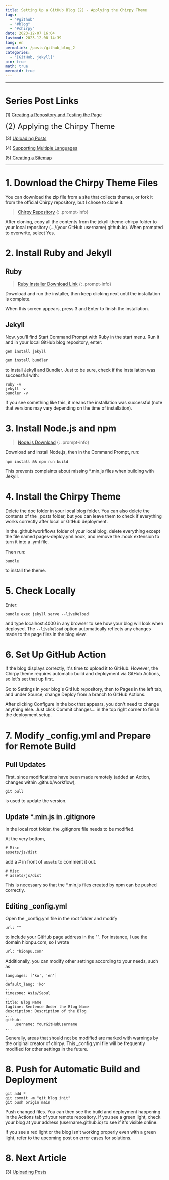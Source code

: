 ```yaml
---
title: Setting Up a GitHub Blog (2) - Applying the Chirpy Theme
tags:
  - "#github"
  - "#blog"
  - "#chirpy"
date: 2023-12-07 16:04
lastmod: 2023-12-08 14:39
lang: en
permalink: /posts/github_blog_2
categories:
  - "[GitHub, jekyll]"
pin: true
math: true
mermaid: true
---
```


---
# Series Post Links
(1) [Creating a Repository and Testing the Page](https://hionpu.com/posts/github_blog_1) 

<font size = "5">(2) Applying the Chirpy Theme </font >

(3) [Uploading Posts](https://hionpu.com/posts/github_blog_3) 

(4) [Supporting Multiple Languages](https://hionpu.com/posts/github_blog_4) 

(5) [Creating a Sitemap](https://hionpu.com/posts/github_blog_5) 

***

# 1. Download the Chirpy Theme Files
You can download the zip file from a site that collects themes, or fork it from the official Chirpy repository, but I chose to clone it.

>[Chirpy Repository](https://github.com/cotes2020/jekyll-theme-chirpy.git) 
{: .prompt-info}

After cloning, copy all the contents from the jekyll-theme-chirpy folder to your local repository (…/(your GitHub username).github.io). When prompted to overwrite, select Yes.

# 2. Install Ruby and Jekyll
## Ruby
>[Ruby Installer Download Link](https://rubyinstaller.org/downloads/)
{: .prompt-info}

Download and run the installer, then keep clicking next until the installation is complete.

When this screen appears, press 3 and Enter to finish the installation.

## Jekyll
Now, you'll find Start Command Prompt with Ruby in the start menu. Run it and in your local GitHub blog repository, enter:

```shell
gem install jekyll
```

```shell
gem install bundler
```
to install Jekyll and Bundler. Just to be sure, check if the installation was successful with:
```shell
ruby -v
jekyll -v
bundler -v
```

If you see something like this, it means the installation was successful (note that versions may vary depending on the time of installation).

# 3. Install Node.js and npm
>[Node.js Download](https://nodejs.org/en/)
{: .prompt-info}

Download and install Node.js, then in the Command Prompt, run:

```shell
npm install && npm run build
```

This prevents complaints about missing \*.min.js files when building with Jekyll.

# 4. Install the Chirpy Theme
Delete the doc folder in your local blog folder. You can also delete the contents of the _posts folder, but you can leave them to check if everything works correctly after local or GitHub deployment.

In the .github/workflows folder of your local blog, delete everything except the file named pages-deploy.yml.hook, and remove the .hook extension to turn it into a .yml file.

Then run:
```shell
bundle
```
to install the theme.

# 5. Check Locally
Enter:
```shell
bundle exec jekyll serve --liveReload
```
and type localhost:4000 in any browser to see how your blog will look when deployed. The `--liveReload` option automatically reflects any changes made to the page files in the blog view.

# 6. Set Up GitHub Action
If the blog displays correctly, it's time to upload it to GitHub. However, the Chirpy theme requires automatic build and deployment via GitHub Actions, so let's set that up first.

Go to Settings in your blog's GitHub repository, then to Pages in the left tab, and under Source, change Deploy from a branch to GitHub Actions.

After clicking Configure in the box that appears, you don't need to change anything else. Just click Commit changes… in the top right corner to finish the deployment setup.

# 7. Modify \_config.yml and Prepare for Remote Build

## Pull Updates
First, since modifications have been made remotely (added an Action, changes within .github/workflow), 
``` shell
git pull
```
is used to update the version.

## Update \*.min.js in .gitignore
In the local root folder, the .gitignore file needs to be modified.

At the very bottom, 
```shell
# Misc
assets/js/dist
```
add a # in front of `assets` to comment it out.

```shell
# Misc
# assets/js/dist
```
This is necessary so that the \*.min.js files created by npm can be pushed correctly.

## Editing \_config.yml
Open the \_config.yml file in the root folder and modify 
```shell
url: ""
```
to include your GitHub page address in the "". For instance, I use the domain hionpu.com, so I wrote
```shell
url: "hionpu.com"
```
Additionally, you can modify other settings according to your needs, such as
```shell
languages: ['ko', 'en']
...
default_lang: 'ko'
...
timezone: Asia/Seoul
...
title: Blog Name
tagline: Sentence Under the Blog Name
description: Description of the Blog
...
github:
	username: YourGitHubUsername
...
```
Generally, areas that should not be modified are marked with warnings by the original creator of chirpy. This \_config.yml file will be frequently modified for other settings in the future.
# 8. Push for Automatic Build and Deployment
```shell
git add *
git commit -m "git blog init"
git push origin main
```
Push changed files. You can then see the build and deployment happening in the Actions tab of your remote repository. If you see a green light, check your blog at your address (username.github.io) to see if it's visible online.

If you see a red light or the blog isn't working properly even with a green light, refer to the upcoming post on error cases for solutions.

# 8. Next Article
(3) [Uploading Posts](https://hionpu.com/posts/github_blog_3) 
